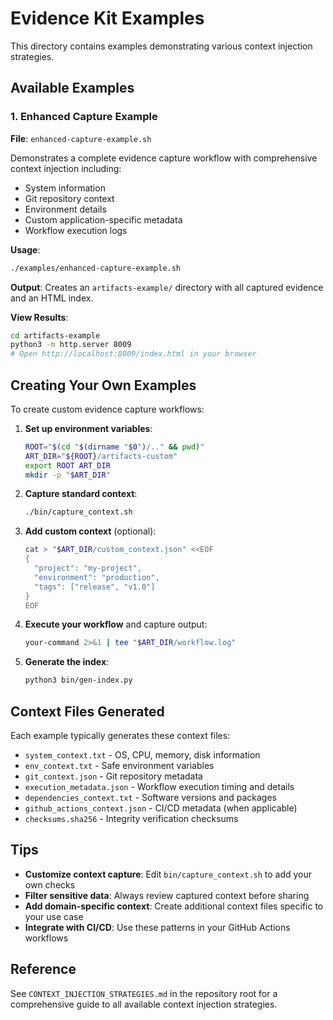 # Evidence Kit Examples

This directory contains examples demonstrating various context injection strategies.

## Available Examples

### 1. Enhanced Capture Example

**File**: `enhanced-capture-example.sh`

Demonstrates a complete evidence capture workflow with comprehensive context injection including:
- System information
- Git repository context
- Environment details
- Custom application-specific metadata
- Workflow execution logs

**Usage**:
```bash
./examples/enhanced-capture-example.sh
```

**Output**: Creates an `artifacts-example/` directory with all captured evidence and an HTML index.

**View Results**:
```bash
cd artifacts-example
python3 -m http.server 8009
# Open http://localhost:8009/index.html in your browser
```

## Creating Your Own Examples

To create custom evidence capture workflows:

1. **Set up environment variables**:
   ```bash
   ROOT="$(cd "$(dirname "$0")/.." && pwd)"
   ART_DIR="${ROOT}/artifacts-custom"
   export ROOT ART_DIR
   mkdir -p "$ART_DIR"
   ```

2. **Capture standard context**:
   ```bash
   ./bin/capture_context.sh
   ```

3. **Add custom context** (optional):
   ```bash
   cat > "$ART_DIR/custom_context.json" <<EOF
   {
     "project": "my-project",
     "environment": "production",
     "tags": ["release", "v1.0"]
   }
   EOF
   ```

4. **Execute your workflow** and capture output:
   ```bash
   your-command 2>&1 | tee "$ART_DIR/workflow.log"
   ```

5. **Generate the index**:
   ```bash
   python3 bin/gen-index.py
   ```

## Context Files Generated

Each example typically generates these context files:

- `system_context.txt` - OS, CPU, memory, disk information
- `env_context.txt` - Safe environment variables
- `git_context.json` - Git repository metadata
- `execution_metadata.json` - Workflow execution timing and details
- `dependencies_context.txt` - Software versions and packages
- `github_actions_context.json` - CI/CD metadata (when applicable)
- `checksums.sha256` - Integrity verification checksums

## Tips

- **Customize context capture**: Edit `bin/capture_context.sh` to add your own checks
- **Filter sensitive data**: Always review captured context before sharing
- **Add domain-specific context**: Create additional context files specific to your use case
- **Integrate with CI/CD**: Use these patterns in your GitHub Actions workflows

## Reference

See `CONTEXT_INJECTION_STRATEGIES.md` in the repository root for a comprehensive guide to all available context injection strategies.
